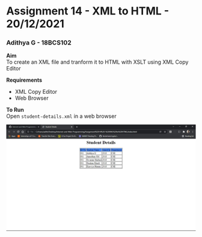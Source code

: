 # Assignment 14 - XML to HTML - 20/12/2021

### Adithya G - 18BCS102

**Aim**<br />
To create an XML file and tranform it to HTML with XSLT using XML Copy Editor

**Requirements**

- XML Copy Editor
- Web Browser

**To Run**<br />
Open `student-details.xml` in a web browser

![Sample Screenshot](https://github.com/aad8ya/Internet-and-Web-Programming/blob/main/Assignment%2014%20-%20XML%20to%20HTML/SampleScreenshot.jpg)
